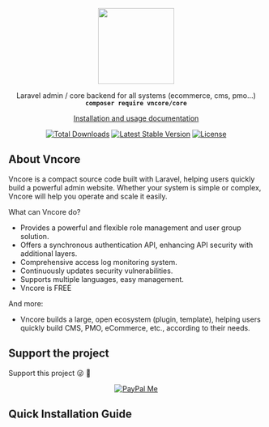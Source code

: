 <p align="center">
    <img src="https://vncore.net/logo.png?v=4" width="150">
</p>
<p align="center">Laravel admin / core backend for all systems (ecommerce, cms, pmo...)<br>
    <code><b>composer require vncore/core</b></code></p>
<p align="center">
 <a href="https://vncore.net">Installation and usage documentation</a>
</p>

<p align="center">
<a href="https://packagist.org/packages/vncore/core"><img src="https://poser.pugx.org/vncore/core/d/total.svg" alt="Total Downloads"></a>
<a href="https://packagist.org/packages/vncore/core"><img src="https://poser.pugx.org/vncore/core/v/stable.svg" alt="Latest Stable Version"></a>
<a href="https://packagist.org/packages/vncore/core"><img src="https://poser.pugx.org/vncore/core/license.svg" alt="License"></a>
</p>

## About Vncore
Vncore is a compact source code built with Laravel, helping users quickly build a powerful admin website. Whether your system is simple or complex, Vncore will help you operate and scale it easily.

What can Vncore do?

- Provides a powerful and flexible role management and user group solution.
- Offers a synchronous authentication API, enhancing API security with additional layers.
- Comprehensive access log monitoring system.
- Continuously updates security vulnerabilities.
- Supports multiple languages, easy management.
- Vncore is FREE

And more:

- Vncore builds a large, open ecosystem (plugin, template), helping users quickly build CMS, PMO, eCommerce, etc., according to their needs.

## Support the project
Support this project :stuck_out_tongue_winking_eye: :pray:
<p align="center">
    <a href="https://www.paypal.me/LeLanh" target="_blank"><img src="https://img.shields.io/badge/Donate-PayPal-green.svg" data-origin="https://img.shields.io/badge/Donate-PayPal-green.svg" alt="PayPal Me"></a>
</p>

## Quick Installation Guide

